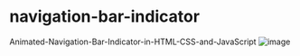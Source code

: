 # navigation-bar-indicator
Animated-Navigation-Bar-Indicator-in-HTML-CSS-and-JavaScript
![image](https://github.com/nabinjana-dsc/navigation-bar-indicator/assets/120771456/daeaaaf4-1e04-47b3-833a-73e2bd527c85)
